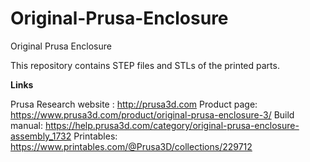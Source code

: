 # Original-Prusa-Enclosure
Original Prusa Enclosure 

This repository contains STEP files and STLs of the printed parts.

**Links**

Prusa Research website : http://prusa3d.com
Product page: https://www.prusa3d.com/product/original-prusa-enclosure-3/
Build manual: https://help.prusa3d.com/category/original-prusa-enclosure-assembly_1732
Printables: https://www.printables.com/@Prusa3D/collections/229712
